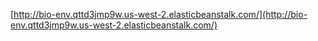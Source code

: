 [http://bio-env.qttd3jmp9w.us-west-2.elasticbeanstalk.com/](http://bio-env.qttd3jmp9w.us-west-2.elasticbeanstalk.com/)
